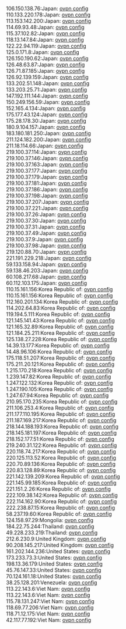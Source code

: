 106.150.138.76:Japan: [ovpn config](vpn/106_150_138_76.ovpn)  
110.133.220.178:Japan: [ovpn config](vpn/110_133_220_178.ovpn)  
113.153.142.200:Japan: [ovpn config](vpn/113_153_142_200.ovpn)  
114.69.93.48:Japan: [ovpn config](vpn/114_69_93_48.ovpn)  
115.37.102.82:Japan: [ovpn config](vpn/115_37_102_82.ovpn)  
118.13.147.84:Japan: [ovpn config](vpn/118_13_147_84.ovpn)  
122.22.94.119:Japan: [ovpn config](vpn/122_22_94_119.ovpn)  
125.0.171.8:Japan: [ovpn config](vpn/125_0_171_8.ovpn)  
126.150.190.62:Japan: [ovpn config](vpn/126_150_190_62.ovpn)  
126.48.63.87:Japan: [ovpn config](vpn/126_48_63_87.ovpn)  
126.71.87.185:Japan: [ovpn config](vpn/126_71_87_185.ovpn)  
126.92.139.159:Japan: [ovpn config](vpn/126_92_139_159.ovpn)  
133.202.51.148:Japan: [ovpn config](vpn/133_202_51_148.ovpn)  
133.203.25.71:Japan: [ovpn config](vpn/133_203_25_71.ovpn)  
147.192.111.144:Japan: [ovpn config](vpn/147_192_111_144.ovpn)  
150.249.156.59:Japan: [ovpn config](vpn/150_249_156_59.ovpn)  
152.165.4.134:Japan: [ovpn config](vpn/152_165_4_134.ovpn)  
175.177.43.124:Japan: [ovpn config](vpn/175_177_43_124.ovpn)  
175.28.178.30:Japan: [ovpn config](vpn/175_28_178_30.ovpn)  
180.9.104.157:Japan: [ovpn config](vpn/180_9_104_157.ovpn)  
183.180.181.250:Japan: [ovpn config](vpn/183_180_181_250.ovpn)  
211.124.182.200:Japan: [ovpn config](vpn/211_124_182_200.ovpn)  
211.18.114.66:Japan: [ovpn config](vpn/211_18_114_66.ovpn)  
219.100.37.114:Japan: [ovpn config](vpn/219_100_37_114.ovpn)  
219.100.37.146:Japan: [ovpn config](vpn/219_100_37_146.ovpn)  
219.100.37.163:Japan: [ovpn config](vpn/219_100_37_163.ovpn)  
219.100.37.177:Japan: [ovpn config](vpn/219_100_37_177.ovpn)  
219.100.37.179:Japan: [ovpn config](vpn/219_100_37_179.ovpn)  
219.100.37.181:Japan: [ovpn config](vpn/219_100_37_181.ovpn)  
219.100.37.186:Japan: [ovpn config](vpn/219_100_37_186.ovpn)  
219.100.37.198:Japan: [ovpn config](vpn/219_100_37_198.ovpn)  
219.100.37.207:Japan: [ovpn config](vpn/219_100_37_207.ovpn)  
219.100.37.221:Japan: [ovpn config](vpn/219_100_37_221.ovpn)  
219.100.37.26:Japan: [ovpn config](vpn/219_100_37_26.ovpn)  
219.100.37.30:Japan: [ovpn config](vpn/219_100_37_30.ovpn)  
219.100.37.31:Japan: [ovpn config](vpn/219_100_37_31.ovpn)  
219.100.37.49:Japan: [ovpn config](vpn/219_100_37_49.ovpn)  
219.100.37.9:Japan: [ovpn config](vpn/219_100_37_9.ovpn)  
219.100.37.98:Japan: [ovpn config](vpn/219_100_37_98.ovpn)  
219.120.88.70:Japan: [ovpn config](vpn/219_120_88_70.ovpn)  
221.191.229.218:Japan: [ovpn config](vpn/221_191_229_218.ovpn)  
59.133.158.94:Japan: [ovpn config](vpn/59_133_158_94.ovpn)  
59.138.46.203:Japan: [ovpn config](vpn/59_138_46_203.ovpn)  
60.108.217.68:Japan: [ovpn config](vpn/60_108_217_68.ovpn)  
60.112.103.175:Japan: [ovpn config](vpn/60_112_103_175.ovpn)  
110.15.161.156:Korea Republic of: [ovpn config](vpn/110_15_161_156.ovpn)  
110.15.161.156:Korea Republic of: [ovpn config](vpn/110_15_161_156.ovpn)  
112.160.201.134:Korea Republic of: [ovpn config](vpn/112_160_201_134.ovpn)  
114.202.64.83:Korea Republic of: [ovpn config](vpn/114_202_64_83.ovpn)  
119.194.5.111:Korea Republic of: [ovpn config](vpn/119_194_5_111.ovpn)  
121.145.141.43:Korea Republic of: [ovpn config](vpn/121_145_141_43.ovpn)  
121.165.32.89:Korea Republic of: [ovpn config](vpn/121_165_32_89.ovpn)  
121.184.25.211:Korea Republic of: [ovpn config](vpn/121_184_25_211.ovpn)  
125.138.27.228:Korea Republic of: [ovpn config](vpn/125_138_27_228.ovpn)  
14.39.13.177:Korea Republic of: [ovpn config](vpn/14_39_13_177.ovpn)  
14.48.96.106:Korea Republic of: [ovpn config](vpn/14_48_96_106.ovpn)  
175.118.51.207:Korea Republic of: [ovpn config](vpn/175_118_51_207.ovpn)  
175.211.20.121:Korea Republic of: [ovpn config](vpn/175_211_20_121.ovpn)  
1.215.170.218:Korea Republic of: [ovpn config](vpn/1_215_170_218.ovpn)  
1.239.147.82:Korea Republic of: [ovpn config](vpn/1_239_147_82.ovpn)  
1.247.122.132:Korea Republic of: [ovpn config](vpn/1_247_122_132.ovpn)  
1.247.190.105:Korea Republic of: [ovpn config](vpn/1_247_190_105.ovpn)  
1.247.67.94:Korea Republic of: [ovpn config](vpn/1_247_67_94.ovpn)  
210.95.170.235:Korea Republic of: [ovpn config](vpn/210_95_170_235.ovpn)  
211.106.253.4:Korea Republic of: [ovpn config](vpn/211_106_253_4.ovpn)  
211.177.110.195:Korea Republic of: [ovpn config](vpn/211_177_110_195.ovpn)  
211.187.169.217:Korea Republic of: [ovpn config](vpn/211_187_169_217.ovpn)  
218.144.188.193:Korea Republic of: [ovpn config](vpn/218_144_188_193.ovpn)  
218.145.181.197:Korea Republic of: [ovpn config](vpn/218_145_181_197.ovpn)  
218.152.177.51:Korea Republic of: [ovpn config](vpn/218_152_177_51.ovpn)  
219.240.31.122:Korea Republic of: [ovpn config](vpn/219_240_31_122.ovpn)  
220.118.74.217:Korea Republic of: [ovpn config](vpn/220_118_74_217.ovpn)  
220.125.113.52:Korea Republic of: [ovpn config](vpn/220_125_113_52.ovpn)  
220.70.89.136:Korea Republic of: [ovpn config](vpn/220_70_89_136.ovpn)  
220.83.128.89:Korea Republic of: [ovpn config](vpn/220_83_128_89.ovpn)  
221.142.139.209:Korea Republic of: [ovpn config](vpn/221_142_139_209.ovpn)  
221.145.99.185:Korea Republic of: [ovpn config](vpn/221_145_99_185.ovpn)  
221.151.2.26:Korea Republic of: [ovpn config](vpn/221_151_2_26.ovpn)  
222.109.38.142:Korea Republic of: [ovpn config](vpn/222_109_38_142.ovpn)  
222.114.162.90:Korea Republic of: [ovpn config](vpn/222_114_162_90.ovpn)  
222.238.87.15:Korea Republic of: [ovpn config](vpn/222_238_87_15.ovpn)  
58.237.19.60:Korea Republic of: [ovpn config](vpn/58_237_19_60.ovpn)  
124.158.97.29:Mongolia: [ovpn config](vpn/124_158_97_29.ovpn)  
184.22.75.244:Thailand: [ovpn config](vpn/184_22_75_244.ovpn)  
49.228.233.219:Thailand: [ovpn config](vpn/49_228_233_219.ovpn)  
212.6.230.9:United Kingdom: [ovpn config](vpn/212_6_230_9.ovpn)  
90.208.145.217:United Kingdom: [ovpn config](vpn/90_208_145_217.ovpn)  
161.202.144.236:United States: [ovpn config](vpn/161_202_144_236.ovpn)  
173.233.73.3:United States: [ovpn config](vpn/173_233_73_3.ovpn)  
198.13.36.179:United States: [ovpn config](vpn/198_13_36_179.ovpn)  
45.76.147.33:United States: [ovpn config](vpn/45_76_147_33.ovpn)  
70.124.161.18:United States: [ovpn config](vpn/70_124_161_18.ovpn)  
38.25.128.201:Venezuela: [ovpn config](vpn/38_25_128_201.ovpn)  
113.22.143.6:Viet Nam: [ovpn config](vpn/113_22_143_6.ovpn)  
113.22.143.6:Viet Nam: [ovpn config](vpn/113_22_143_6.ovpn)  
115.78.131.247:Viet Nam: [ovpn config](vpn/115_78_131_247.ovpn)  
118.69.77.206:Viet Nam: [ovpn config](vpn/118_69_77_206.ovpn)  
118.71.12.175:Viet Nam: [ovpn config](vpn/118_71_12_175.ovpn)  
42.117.77.192:Viet Nam: [ovpn config](vpn/42_117_77_192.ovpn)  
